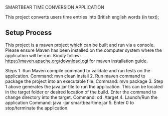 SMARTBEAR TIME CONVERSION APPLICATION

This project converts users time entries into British english words (in text);

Setup Process
--------------
This project is a maven project which can be built and run via a console.
Please ensure Maven has been installed on the computer system where the application will be run. 
Kindly follow:  https://maven.apache.org/download.cgi for maven installation guide.

Steps
    1. Run Maven compile command to validate and run tests on the application.
        Command: mvn clean install
    2. Run maven command to package the project into an executable file.
        Command: mvn package
    3. Step 1 above generates the java jar file to run the application. This can be located in the target folder or desired location of the build. 
        Enter the command to change directory into the target.
        Command: cd ./target
    4. Launch/Run the application
        Command: java -jar smartbeartime.jar
    5. Enter 0 to stop/terminate the application.
